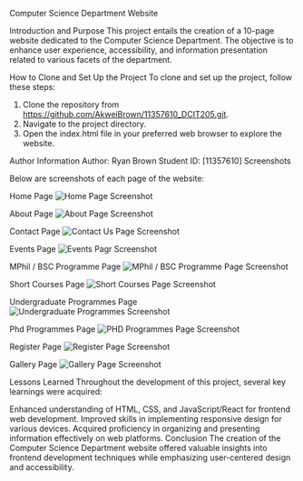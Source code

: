 Computer Science Department Website

Introduction and Purpose
This project entails the creation of a 10-page website dedicated to the Computer Science Department. The objective is to enhance user experience, accessibility, and information presentation related to various facets of the department.

How to Clone and Set Up the Project
To clone and set up the project, follow these steps:
1. Clone the repository from https://github.com/AkweiBrown/11357610_DCIT205.git.
2. Navigate to the project directory.
3. Open the index.html file in your preferred web browser to explore the website.

Author Information
Author: Ryan Brown
Student ID: [11357610]
Screenshots

Below are screenshots of each page of the website:

Home Page
![Home Page Screenshot](img/homepage.jpeg)


About Page
![About Page Screenshot](img/homepage.jpeg)


Contact Page
![Contact Us Page Screenshot](img/contactpage.jpeg)


Events Page
![Events Pagr Screenshot](img/eventspage.jpeg)

MPhil / BSC Programme Page
![MPhil / BSC Programme Page Screenshot](img/mphilpage.jpeg)

Short Courses Page
![Short Courses Page Screenshot](img/shortcourse.jpeg)

Undergraduate Programmes Page
![Undergraduate Programmes Screenshot](img/undergradpage.jpeg)

Phd Programmes Page
![PHD Programmes Page Screenshot](img/phdpage.jpeg)


Register Page
![Register Page Screenshot](img/registerpage.jpeg)

Gallery Page
![Gallery Page Screenshot](img/gallerypage.jpeg)










Lessons Learned
Throughout the development of this project, several key learnings were acquired:

Enhanced understanding of HTML, CSS, and JavaScript/React for frontend web development.
Improved skills in implementing responsive design for various devices.
Acquired proficiency in organizing and presenting information effectively on web platforms.
Conclusion
The creation of the Computer Science Department website offered valuable insights into frontend development techniques while emphasizing user-centered design and accessibility.



